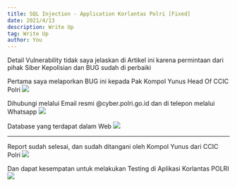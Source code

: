 ```yaml
---
title: SQL Injection - Application Korlantas Polri [Fixed]
date: 2021/4/13
description: Write Up
tag: Write Up
author: You
---
```


Detail Vulnerability tidak saya jelaskan di Artikel ini karena permintaan dari pihak Siber Kepolisian dan BUG sudah di perbaiki

Pertama saya melaporkan BUG ini kepada Pak Kompol Yunus Head Of CCIC Polri
![](https://media.rafterday.com/korlantas/000018.png)

Dihubungi melalui Email resmi @cyber.polri.go.id dan di telepon melalui Whatsapp
![](https://media.rafterday.com/korlantas/IMG_20220215_085952.png)

Database yang terdapat dalam Web
![](https://media.rafterday.com/korlantas/IMG_20211020_092700.png)

___

Report sudah selesai, dan sudah ditangani oleh Kompol Yunus dari CCIC Polri
![](https://media.rafterday.com/korlantas/Screenshot_12.png)

Dan dapat kesempatan untuk melakukan Testing di Aplikasi Korlantas POLRI
![](https://media.rafterday.com/korlantas/Screenshot_13.png)